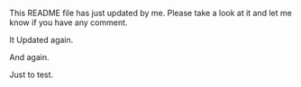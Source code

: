 This README file has just updated by me. Please take a look at it and let me know if you have any comment.

It Updated again.

And again.

Just to test.


